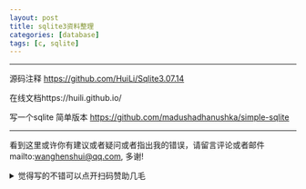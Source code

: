 ```yaml
---
layout: post
title: sqlite3资料整理
categories: [database]
tags: [c, sqlite]
---
```

  

---

 

源码注释 https://github.com/HuiLi/Sqlite3.07.14

在线文档https://huili.github.io/

写一个sqlite 简单版本 https://github.com/madushadhanushka/simple-sqlite




---

看到这里或许你有建议或者疑问或者指出我的错误，请留言评论或者邮件mailto:wanghenshui@qq.com, 多谢! 
<details>
<summary>觉得写的不错可以点开扫码赞助几毛</summary>
<img src="https://wanghenshui.github.io/assets/wepay.png" alt="微信转账">
</details>



